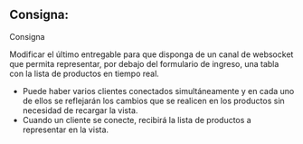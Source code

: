## Consigna:
<p>Consigna</p>
<p>Modificar el último entregable para que disponga de un canal de websocket que permita representar, por debajo del formulario de ingreso, una tabla con la lista de productos en tiempo real. </p>
<ul>
    <li>Puede haber varios clientes conectados simultáneamente y en cada uno de ellos se reflejarán los cambios que se realicen en los productos sin necesidad de recargar la vista.</li>
    <li>Cuando un cliente se conecte, recibirá la lista de productos a representar en la vista.</li>
</ul>